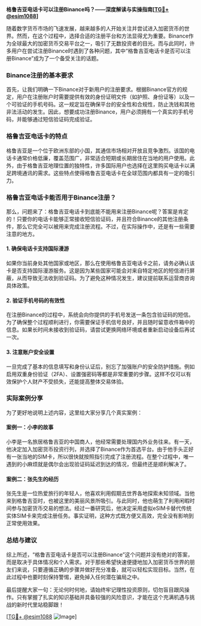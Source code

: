 **格鲁吉亚电话卡可以注册Binance吗？——深度解读与实操指南[[TG💪+ @esim1088](https://t.me/s/esim1088)]**

随着数字货币市场的飞速发展，越来越多的人开始关注并尝试进入加密货币的世界。然而，在这个过程中，选择合适的注册平台和方法显得尤为重要。Binance作为全球最大的加密货币交易平台之一，吸引了无数投资者的目光。而与此同时，许多用户在尝试注册Binance时遇到了各种问题，其中“格鲁吉亚电话卡是否可以注册Binance”成为了一个备受关注的话题。

### Binance注册的基本要求

首先，让我们明确一下Binance对于新用户的注册要求。根据Binance官方的规定，用户在注册账户时需要提供有效的身份证明文件（如护照、身份证等）以及一个可验证的手机号码。这一规定旨在确保平台的安全性和合规性，防止洗钱和其他非法活动的发生。因此，想要成功注册Binance，用户必须拥有一个真实的手机号码，并能够通过短信验证码完成验证。

### 格鲁吉亚电话卡的特点

格鲁吉亚是一个位于欧洲东部的小国，其通信市场相对开放且竞争激烈。该国的电话卡通常价格低廉，覆盖范围广，非常适合短期或长期居住在当地的用户使用。此外，由于格鲁吉亚地理位置的独特性，许多国际用户也选择在这里购买电话卡以满足跨境通讯的需求。这些特点使得格鲁吉亚电话卡在全球范围内都具有一定的吸引力。

### 格鲁吉亚电话卡能否用于Binance注册？

那么，问题来了：格鲁吉亚电话卡到底能不能用来注册Binance呢？答案是肯定的！只要你的电话卡能够正常接收短信验证码，并且符合Binance的其他注册条件，那么它完全可以被用来完成注册流程。不过，在实际操作中，还是有一些需要注意的地方。

#### 1. 确保电话卡支持国际漫游

如果你当前身处其他国家或地区，那么在使用格鲁吉亚电话卡之前，请务必确认该卡是否支持国际漫游服务。这是因为某些国家可能会对来自特定地区的短信进行屏蔽，从而导致无法收到验证码。为了避免这种情况发生，建议提前联系运营商咨询具体政策。

#### 2. 验证手机号码的有效性

在注册Binance的过程中，系统会向你提供的手机号发送一条包含验证码的短信。为了确保整个过程顺利进行，你需要保证手机信号良好，并且随时留意收件箱中的信息。如果长时间未接收到验证码，请尝试更换网络环境或者重新启动设备后再试一次。

#### 3. 注意账户安全设置

一旦完成了基本的信息填写和身份认证后，别忘了加强账户的安全防护措施。例如启用双重身份验证（2FA）、设置强密码等都是非常重要的步骤。这样不仅可以有效保护个人财产不受损失，还能提高整体交易体验。

### 实际案例分享

为了更好地说明上述内容，这里给大家分享几个真实案例：

#### 案例一：小李的故事

小李是一名旅居格鲁吉亚的中国商人，他经常需要处理国内外业务往来。有一天，他决定加入加密货币投资行列，并选择了Binance作为首选平台。由于他手头正好有一张当地的SIM卡，所以很快就按照指引完成了注册流程。在整个过程中，唯一遇到的小麻烦就是偶尔会出现验证码延迟到达的情况，但最终还是顺利解决了。

#### 案例二：张先生的经历

张先生是一位热爱旅行的年轻人，他喜欢利用假期去世界各地探索未知领域。当他来到格鲁吉亚时，也被这里的美丽风景所吸引。与此同时，他也萌生了利用闲暇时间参与加密货币交易的想法。经过一番研究后，他决定采用虚拟eSIM卡替代传统实体SIM卡来完成注册任务。事实证明，这种方式既方便又高效，完全没有影响到正常使用效果。

### 总结与建议

综上所述，“格鲁吉亚电话卡是否可以注册Binance”这个问题并没有绝对的答案，而是取决于具体情况和个人需求。对于那些希望快速便捷地加入加密货币世界的朋友们来说，只要遵循正确的步骤并做好充分准备，就可以轻松实现目标。当然，在此过程中也要时刻保持警惕，避免掉入任何潜在骗局之中。

最后提醒大家一句：无论何时何地，请始终牢记理性投资原则，切勿盲目跟风操作。只有掌握了扎实的知识基础并具备较强的风险意识，才能在这个充满机遇与挑战的新时代里站稳脚跟！

[[TG💪+ @esim1088](https://t.me/s/esim1088) ![Image](https://i.postimg.cc/4NQfJmqS/Snipaste-2025-05-13-00-14-12.png)]